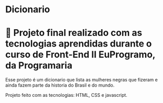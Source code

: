 # Dicionario

# 🧠 Projeto final realizado com as tecnologias aprendidas durante o curso de Front-End II EuProgramo, da Programaria

Esse projeto é um dicionario que lista as mulheres negras que fizeram e ainda fazem parte da historia do Brasil e do mundo.

Projeto feito com as tecnologias: HTML, CSS e javascript.
